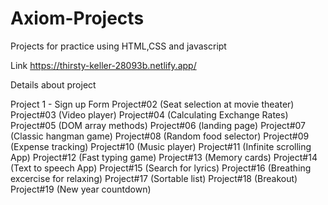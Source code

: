 # Axiom-Projects
Projects for practice using HTML,CSS and javascript

Link https://thirsty-keller-28093b.netlify.app/

Details about project

Project 1 - Sign up Form
Project#02 (Seat selection at movie theater)
Project#03 (Video player)
Project#04 (Calculating Exchange Rates)
Project#05 (DOM array methods)
Project#06 (landing page)
Project#07 (Classic hangman game)
Project#08 (Random food selector)
Project#09 (Expense tracking)
Project#10 (Music player)
Project#11 (Infinite scrolling App)
Project#12 (Fast typing game)
Project#13 (Memory cards)
Project#14 (Text to speech App)
Project#15 (Search for lyrics)
Project#16 (Breathing excercise for relaxing)
Project#17 (Sortable list)
Project#18 (Breakout)
Project#19 (New year countdown)
